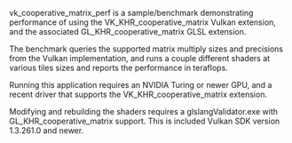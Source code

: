 
vk_cooperative_matrix_perf is a sample/benchmark demonstrating performance of
using the VK_KHR_cooperative_matrix Vulkan extension, and the associated
GL_KHR_cooperative_matrix GLSL extension.

The benchmark queries the supported matrix multiply sizes and precisions from
the Vulkan implementation, and runs a couple different shaders at various
tiles sizes and reports the performance in teraflops.

Running this application requires an NVIDIA Turing or newer GPU, and a recent
driver that supports the VK_KHR_cooperative_matrix extension.

Modifying and rebuilding the shaders requires a glslangValidator.exe with
GL_KHR_cooperative_matrix support. This is included Vulkan SDK version
1.3.261.0 and newer.
